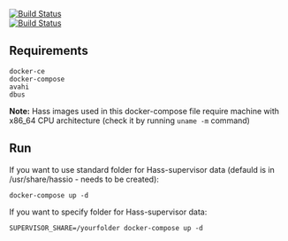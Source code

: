 [![Build Status](https://travis-ci.org/MonolithProjects/virt_wizard.svg?branch=master)](https://travis-ci.org/MonolithProjects/virt_wizard)  
[![Build Status](https://travis-ci.org/MonolithProjects/virt_wizard.svg?branch=develop)](https://travis-ci.org/MonolithProjects/virt_wizard)
## Requirements
```
docker-ce
docker-compose
avahi
dbus
```
**Note:** Hass images used in this docker-compose file require machine with x86_64 CPU architecture (check it by running `uname -m` command)


## Run
If you want to use standard folder for Hass-supervisor data (defauld is in /usr/share/hassio - needs to be created):
```
docker-compose up -d
```

If you want to specify folder for Hass-supervisor data:
```
SUPERVISOR_SHARE=/yourfolder docker-compose up -d
```
